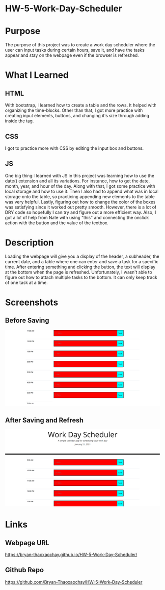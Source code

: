 # HW-5-Work-Day-Scheduler

# Purpose

The purpose of this project was to create a work day scheduler where the user can input tasks during certain hours, save it, and have the tasks appear and stay on the webpage even if the browser is refreshed.

# What I Learned

## HTML

With bootstrap, I learned how to create a table and the rows. It helped with organizing the time-blocks. Other than that, I got more practice with creating input elements, buttons, and changing it's size through adding inside the tag.

## CSS

I got to practice more with CSS by editing the input box and buttons.

## JS

One big thing I learned with JS in this project was learning how to use the date() extension and all its variations. For instance, how to get the date, month, year, and hour of the day. Along with that, I got some practice with local storage and how to use it. Then I also had to append what was in local storage onto the table, so practicing appending new elements to the table was very helpful. Lastly, figuring out how to change the color of the boxes was satisfying since it worked out pretty smooth. However, there is a lot of DRY code so hopefully I can try and figure out a more efficient way. Also, I got a lot of help from Nate with using "this" and connecting the onclick action with the button and the value of the textbox.

# Description

Loading the webpage will give you a display of the header, a subheader, the current date, and a table where one can enter and save a task for a specific time. After entering something and clicking the button, the text will display at the bottom when the page is refreshed. Unfortunately, I wasn't able to figure out how to attach multiple tasks to the bottom. It can only keep track of one task at a time.

# Screenshots

## Before Saving

![](Images/HW-5-Work-Day-Scheduler-After-Refresh.png)

## After Saving and Refresh

![](Images/HW-5-Work-Day-Scheduler-Before-Saving.png)

# Links

## Webpage URL

https://bryan-thaoxaochay.github.io/HW-5-Work-Day-Scheduler/ 

## Github Repo

https://github.com/Bryan-Thaoxaochay/HW-5-Work-Day-Scheduler 
